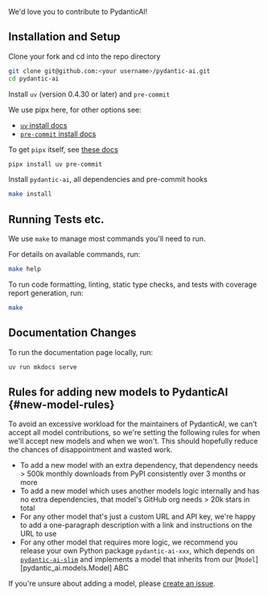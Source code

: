 We'd love you to contribute to PydanticAI!

## Installation and Setup

Clone your fork and cd into the repo directory

```bash
git clone git@github.com:<your username>/pydantic-ai.git
cd pydantic-ai
```

Install `uv` (version 0.4.30 or later) and `pre-commit`

We use pipx here, for other options see:

* [`uv` install docs](https://docs.astral.sh/uv/getting-started/installation/)
* [`pre-commit` install docs](https://pre-commit.com/#install)

To get `pipx` itself, see [these docs](https://pypa.github.io/pipx/)

```bash
pipx install uv pre-commit
```

Install `pydantic-ai`, all dependencies and pre-commit hooks

```bash
make install
```

## Running Tests etc.

We use `make` to manage most commands you'll need to run.

For details on available commands, run:

```bash
make help
```

To run code formatting, linting, static type checks, and tests with coverage report generation, run:

```bash
make
```

## Documentation Changes

To run the documentation page locally, run:

```bash
uv run mkdocs serve
```

## Rules for adding new models to PydanticAI {#new-model-rules}

To avoid an excessive workload for the maintainers of PydanticAI, we can't accept all model contributions, so we're setting the following rules for when we'll accept new models and when we won't. This should hopefully reduce the chances of disappointment and wasted work.

* To add a new model with an extra dependency, that dependency needs > 500k monthly downloads from PyPI consistently over 3 months or more
* To add a new model which uses another models logic internally and has no extra dependencies, that model's GitHub org needs > 20k stars in total
* For any other model that's just a custom URL and API key, we're happy to add a one-paragraph description with a link and instructions on the URL to use
* For any other model that requires more logic, we recommend you release your own Python package `pydantic-ai-xxx`, which depends on [`pydantic-ai-slim`](install.md#slim-install) and implements a model that inherits from our [`Model`][pydantic_ai.models.Model] ABC

If you're unsure about adding a model, please [create an issue](https://github.com/pydantic/pydantic-ai/issues).
